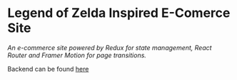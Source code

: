 # Legend of Zelda Inspired E-Comerce Site

<i>
An e-commerce site powered by Redux for state management, React Router and Framer Motion for page transitions.
</i>

Backend can be found [here](https://github.com/joshuahamlet/legend-of-sellda-backend/tree/master)
